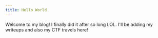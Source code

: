 ```yaml
---
title: Hello World
---
```

Welcome to my blog! I finally did it after so long LOL. I'll be adding my writeups and also my CTF travels here!
